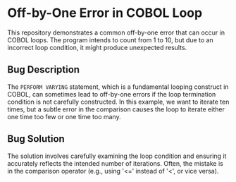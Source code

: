# Off-by-One Error in COBOL Loop

This repository demonstrates a common off-by-one error that can occur in COBOL loops. The program intends to count from 1 to 10, but due to an incorrect loop condition, it might produce unexpected results.

## Bug Description
The `PERFORM VARYING` statement, which is a fundamental looping construct in COBOL, can sometimes lead to off-by-one errors if the loop termination condition is not carefully constructed. In this example, we want to iterate ten times, but a subtle error in the comparison causes the loop to iterate either one time too few or one time too many.

## Bug Solution
The solution involves carefully examining the loop condition and ensuring it accurately reflects the intended number of iterations. Often, the mistake is in the comparison operator (e.g., using '<=' instead of '<', or vice versa).